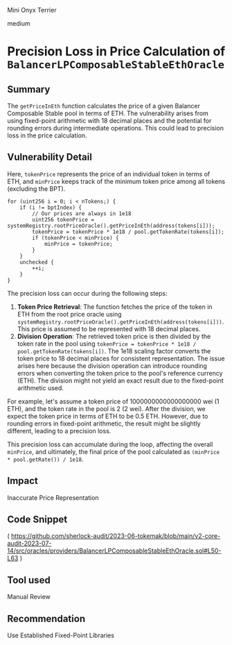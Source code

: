 Mini Onyx Terrier

medium

# Precision Loss in Price Calculation of `BalancerLPComposableStableEthOracle`
## Summary
The `getPriceInEth` function calculates the price of a given Balancer Composable Stable pool in terms of ETH. The vulnerability arises from using fixed-point arithmetic with 18 decimal places and the potential for rounding errors during intermediate operations. This could lead to precision loss in the price calculation.
## Vulnerability Detail
Here, `tokenPrice` represents the price of an individual token in terms of ETH, and `minPrice` keeps track of the minimum token price among all tokens (excluding the BPT).
```solidity
for (uint256 i = 0; i < nTokens;) {
    if (i != bptIndex) {
        // Our prices are always in 1e18
        uint256 tokenPrice = systemRegistry.rootPriceOracle().getPriceInEth(address(tokens[i]));
        tokenPrice = tokenPrice * 1e18 / pool.getTokenRate(tokens[i]);
        if (tokenPrice < minPrice) {
            minPrice = tokenPrice;
        }
    }
    unchecked {
        ++i;
    }
}
```
The precision loss can occur during the following steps:
1. **Token Price Retrieval**: The function fetches the price of the token in ETH from the root price oracle using `systemRegistry.rootPriceOracle().getPriceInEth(address(tokens[i]))`. This price is assumed to be represented with 18 decimal places.
2. **Division Operation**: The retrieved token price is then divided by the token rate in the pool using `tokenPrice = tokenPrice * 1e18 / pool.getTokenRate(tokens[i])`. The 1e18 scaling factor converts the token price to 18 decimal places for consistent representation.
The issue arises here because the division operation can introduce rounding errors when converting the token price to the pool's reference currency (ETH). The division might not yield an exact result due to the fixed-point arithmetic used.

For example, let's assume a token price of 1000000000000000000 wei (1 ETH), and the token rate in the pool is 2 (2 wei). After the division, we expect the token price in terms of ETH to be 0.5 ETH. However, due to rounding errors in fixed-point arithmetic, the result might be slightly different, leading to a precision loss.

This precision loss can accumulate during the loop, affecting the overall `minPrice`, and ultimately, the final price of the pool calculated as `(minPrice * pool.getRate()) / 1e18`.
## Impact
Inaccurate Price Representation
## Code Snippet
(
https://github.com/sherlock-audit/2023-06-tokemak/blob/main/v2-core-audit-2023-07-14/src/oracles/providers/BalancerLPComposableStableEthOracle.sol#L50-L63
)
## Tool used

Manual Review

## Recommendation
Use Established Fixed-Point Libraries